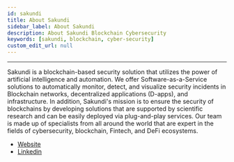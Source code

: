 ```yaml
---
id: sakundi
title: About Sakundi
sidebar_label: About Sakundi
description: About Sakundi Blockchain Cybersecurity
keywords: [sakundi, blockchain, cyber-security]
custom_edit_url: null
---
```

---

<div className="sakundiLogo logo"></div>

Sakundi is a blockchain-based security solution that utilizes the power of artificial intelligence and automation. We offer Software-as-a-Service solutions to automatically monitor, detect, and visualize security incidents in Blockchain networks, decentralized applications (D-apps), and infrastructure. In addition, Sakundi's mission is to ensure the security of blockchains by developing solutions that are supported by scientific research and can be easily deployed via plug-and-play services. Our team is made up of specialists from all around the world that are expert in the fields of cybersecurity, blockchain, Fintech, and DeFi ecosystems.

- [Website](https://www.linkedin.com/company/sakundi/)
- [Linkedin](https://www.linkedin.com/company/sakundi/) 

